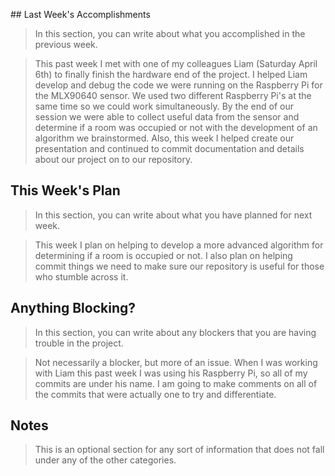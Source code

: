 ﻿﻿﻿﻿## Last Week's Accomplishments> In this section, you can write about what you accomplished in the previous week.>This past week I met with one of my colleagues Liam (Saturday April 6th) to finally finish the hardware end of the project. I helped Liam develop and debug the code we were running on the Raspberry Pi for the MLX90640 sensor. We used two different Raspberry Pi's at the same time so we could work simultaneously. By the end of our session we were able to collect useful data from the sensor and determine if a room was occupied or not with the development of an algorithm we brainstormed. Also, this week I helped create our presentation and continued to commit documentation and details about our project on to our repository. ## This Week's Plan> In this section, you can write about what you have planned for next week.> This week I plan on helping to develop a more advanced algorithm for determining if a room is occupied or not. I also plan on helping commit things we need to make sure our repository is useful for those who stumble across it. ## Anything Blocking?> In this section, you can write about any blockers that you are having trouble in the project.> Not necessarily a blocker, but more of an issue. When I was working with Liam this past week I was using his Raspberry Pi, so all of my commits are under his name. I am going to make comments on all of the commits that were actually one to try and differentiate. ## Notes> This is an optional section for any sort of information that does not fall under any of the other categories.